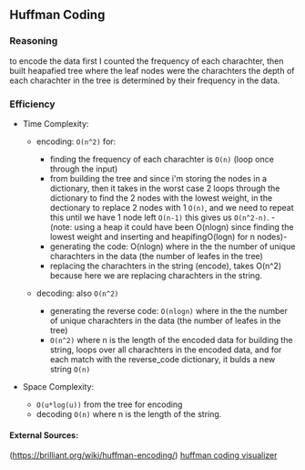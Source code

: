 ## Huffman Coding

### Reasoning

to encode the data first I counted the frequency of each charachter, then built heapafied tree where the leaf nodes were the charachters the depth of each charachter in the tree is determined by their frequency in the data.

### Efficiency

- Time Complexity:

  - encoding: `O(n^2)` for:

    - finding the frequency of each charachter is `O(n)` (loop once through the input)
    - from building the tree and since i'm storing the nodes in a dictionary, then it takes in the worst case 2 loops through the dictionary to find the 2 nodes with the lowest weight, in the dectionary to replace 2 nodes with 1 `O(n)`, and we need to repeat this until we have 1 node left `O(n-1)` this gives us `O(n^2-n)`. -(note: using a heap it could have been O(nlogn) since finding the lowest weight and inserting and heapifingO(logn) for n nodes)-
    - generating the code: O(nlogn) where in the the number of unique charachters in the data (the number of leafes in the tree)
    - replacing the charachters in the string (encode), takes O(n^2) because here we are replacing charachters in the string.

  - decoding: also `O(n^2)`
    - generating the reverse code: `O(nlogn)` where in the the number of unique charachters in the data (the number of leafes in the tree)
    - `O(n^2)` where n is the length of the encoded data for building the string, loops over all charachters in the encoded data, and for each match with the reverse_code dictionary, it bulds a new string `O(n)`

- Space Complexity:
  - `O(u*log(u))` from the tree for encoding
  - decoding `O(n)` where n is the length of the string.

#### External Sources:

(https://brilliant.org/wiki/huffman-encoding/)
[huffman coding visualizer](https://people.ok.ubc.ca/ylucet/DS/Huffman.html)
